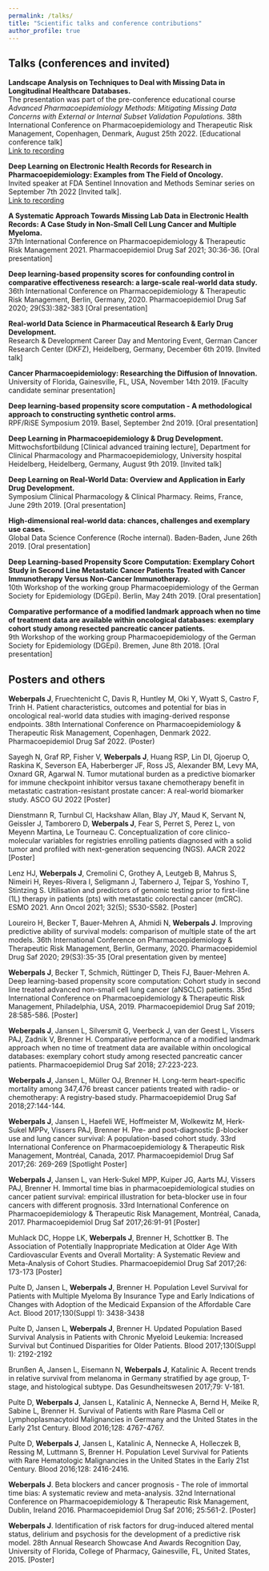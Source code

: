 ```yaml
---
permalink: /talks/
title: "Scientific talks and conference contributions"
author_profile: true
---
```


## Talks (conferences and invited)

**Landscape Analysis on Techniques to Deal with Missing Data in Longitudinal Healthcare Databases.** <br>
The presentation was part of the pre-conference educational course *Advanced Pharmacoepidemiology Methods: Mitigating Missing Data Concerns with External or Internal Subset Validation Populations.* 38th International Conference on Pharmacoepidemiology and Therapeutic Risk Management, Copenhagen, Denmark, August 25th 2022. [Educational conference talk] <br>
[Link to recording](https://youtu.be/VgGZaGBK0Yo?t=313)

**Deep Learning on Electronic Health Records for Research in Pharmacoepidemiology: Examples from The Field of Oncology.** <br>
Invited speaker at FDA Sentinel Innovation and Methods Seminar series on September 7th 2022 [Invited talk].<br>
[Link to recording](https://www.youtube.com/embed/yglV1EGF3Fs)

**A Systematic Approach Towards Missing Lab Data in Electronic Health Records: A Case Study in Non-Small Cell Lung Cancer and Multiple Myeloma.** <br>
37th International Conference on Pharmacoepidemiology & Therapeutic Risk Management 2021. Pharmacoepidemiol Drug Saf 2021; 30:36-36. [Oral presentation]

**Deep learning-based propensity scores for confounding control in comparative effectiveness research: a large-scale real-world data study.** <br>
36th International Conference on Pharmacoepidemiology & Therapeutic Risk Management, Berlin, Germany, 2020. Pharmacoepidemiol Drug Saf 2020; 29(S3):382-383 [Oral presentation]

**Real-world Data Science in Pharmaceutical Research & Early Drug Development.** <br>
Research & Development Career Day and Mentoring Event, German Cancer Research Center (DKFZ), Heidelberg, Germany, December 6th 2019. [Invited talk]

**Cancer Pharmacoepidemiology: Researching the Diffusion of Innovation.** <br>
University of Florida, Gainesville, FL, USA, November 14th 2019. [Faculty candidate seminar presentation]

**Deep learning-based propensity score computation - A methodological approach to constructing synthetic control arms.** <br>
RPF/RiSE Symposium 2019. Basel, September 2nd  2019. [Oral presentation]

**Deep Learning in Pharmacoepidemiology & Drug Development.** <br>
Mittwochsfortbildung [Clinical advanced training lecture], Department for Clinical Pharmacology and Pharmacoepidemiology, University hospital Heidelberg, Heidelberg, Germany, August 9th 2019. [Invited talk]

**Deep Learning on Real-World Data: Overview and Application in Early Drug Development.** <br>
Symposium Clinical Pharmacology & Clinical Pharmacy. Reims, France, June 29th 2019. [Oral presentation]

**High-dimensional real-world data: chances, challenges and exemplary use cases.** <br>
Global Data Science Conference (Roche internal). Baden-Baden, June 26th 2019. [Oral presentation]

**Deep Learning-based Propensity Score Computation: Exemplary Cohort Study in Second Line Metastatic Cancer Patients Treated with Cancer Immunotherapy Versus Non-Cancer Immunotherapy.** <br>
10th Workshop of the working group Pharmacoepidemiology of the German Society for Epidemiology (DGEpi). Berlin, May 24th 2019. [Oral presentation]

**Comparative performance of a modified landmark approach when no time of treatment data are available within oncological databases: exemplary cohort study among resected pancreatic cancer patients.** <br>
9th Workshop of the working group Pharmacoepidemiology of the German Society for Epidemiology (DGEpi). Bremen, June 8th 2018. [Oral presentation]

## Posters and others

**Weberpals J**, Fruechtenicht C, Davis R, Huntley M, Oki Y, Wyatt S, Castro F, Trinh H. Patient characteristics, outcomes and potential for bias in oncological real-world data studies with imaging-derived response endpoints. 38th International Conference on Pharmacoepidemiology & Therapeutic Risk Management, Copenhagen, Denmark 2022. Pharmacoepidemiol Drug Saf 2022. (Poster)

Sayegh N, Graf RP, Fisher V,  **Weberpals J**, Huang RSP,  Lin DI, Gjoerup O, Raskina K, Severson EA, Haberberger JF, Ross JS, Alexander BM, Levy MA, Oxnard GR, Agarwal N. Tumor mutational burden as a predictive biomarker for immune checkpoint inhibitor versus taxane chemotherapy benefit in metastatic castration-resistant prostate cancer: A real-world biomarker study. ASCO GU 2022 [Poster]

Dienstmann R, Turnbul Cl, Hackshaw Allan, Blay JY, Maud K, Servant N, Geissler J, Tamborero D, **Weberpals J**, Fear S, Perret S, Perez L, von Meyenn Martina, Le Tourneau C. Conceptualization of core clinico-molecular variables for registries enrolling patients diagnosed with a solid tumor and profiled with next-generation sequencing (NGS). AACR 2022 [Poster]

Lenz HJ, **Weberpals J**, Cremolini C, Grothey A, Leutgeb B, Mahrus S, Nimeiri H, Reyes-Rivera I, Seligmann J, Tabernero J, Tejpar S, Yoshino T, Stintzing S. Utilisation and predictors of genomic testing prior to first-line (1L) therapy in patients (pts) with metastatic colorectal cancer (mCRC). ESMO 2021. Ann Oncol 2021; 32(5); S530-S582. [Poster]

Loureiro H, Becker T, Bauer-Mehren A, Ahmidi N, **Weberpals J**. Improving predictive ability of survival models: comparison of multiple state of the art models. 36th International Conference on Pharmacoepidemiology & Therapeutic Risk Management, Berlin, Germany, 2020. Pharmacoepidemiol Drug Saf 2020; 29(S3):35-35 [Oral presentation given by mentee]

**Weberpals J**, Becker T, Schmich, Rüttinger D, Theis FJ, Bauer-Mehren A. Deep learning-based propensity score computation: Cohort study in second line treated advanced non-small cell lung cancer (aNSCLC) patients. 35rd International Conference on Pharmacoepidemiology & Therapeutic Risk Management, Philadelphia, USA, 2019. Pharmacoepidemiol Drug Saf 2019; 28:585-586. [Poster]

**Weberpals J**, Jansen L, Silversmit G, Veerbeck J, van der Geest L, Vissers PAJ, Zadnik V, Brenner H. Comparative performance of a modified landmark approach when no time of treatment data are available within oncological databases: exemplary cohort study among resected pancreatic cancer patients. Pharmacoepidemiol Drug Saf 2018; 27:223-223.

**Weberpals J**, Jansen L, Müller OJ, Brenner H. Long-term heart-specific mortality among 347,476 breast cancer patients treated with radio- or chemotherapy: A registry-based study. Pharmacoepidemiol Drug Saf 2018;27:144-144.

**Weberpals J**, Jansen L, Haefeli WE, Hoffmeister M, Wolkewitz M, Herk-Sukel MPPv, Vissers PAJ, Brenner H. Pre- and post-diagnostic β-blocker use and lung cancer survival: A population-based cohort study. 33rd International Conference on Pharmacoepidemiology & Therapeutic Risk Management, Montréal, Canada, 2017. Pharmacoepidemiol Drug Saf 2017;26: 269-269 [Spotlight Poster]

**Weberpals J**, Jansen L, van Herk-Sukel MPP, Kuiper JG, Aarts MJ, Vissers PAJ, Brenner H. Immortal time bias in pharmacoepidemiological studies on cancer patient survival: empirical illustration for beta-blocker use in four cancers with different prognosis. 33rd International Conference on Pharmacoepidemiology & Therapeutic Risk Management, Montréal, Canada, 2017. Pharmacoepidemiol Drug Saf 2017;26:91-91 [Poster]

Muhlack DC, Hoppe LK, **Weberpals J**, Brenner H, Schottker B. The Association of Potentially Inappropriate Medication at Older Age With Cardiovascular Events and Overall Mortality: A Systematic Review and Meta-Analysis of Cohort Studies. Pharmacoepidemiol Drug Saf 2017;26: 173-173 [Poster]

Pulte D, Jansen L, **Weberpals J**, Brenner H. Population Level Survival for Patients with Multiple Myeloma By Insurance Type and Early Indications of Changes with Adoption of the Medicaid Expansion of the Affordable Care Act. Blood 2017;130(Suppl 1): 3438-3438

Pulte D, Jansen L, **Weberpals J**, Brenner H. Updated Population Based Survival Analysis in Patients with Chronic Myeloid Leukemia: Increased Survival but Continued Disparities for Older Patients. Blood 2017;130(Suppl 1): 2192-2192

Brunßen A, Jansen L, Eisemann N, **Weberpals J**, Katalinic A. Recent trends in relative survival from melanoma in Germany stratified by age group, T-stage, and histological subtype. Das Gesundheitswesen 2017;79: V-181.

Pulte D, **Weberpals J**, Jansen L, Katalinic A, Nennecke A, Bernd H, Meike R, Sabine L, Brenner H. Survival of Patients with Rare Plasma Cell or Lymphoplasmacytoid Malignancies in Germany and the United States in the Early 21st Century. Blood 2016;128: 4767-4767.

Pulte D, **Weberpals J**, Jansen L, Katalinic A, Nennecke A, Holleczek B, Ressing M, Luttmann S, Brenner H. Population Level Survival for Patients with Rare Hematologic Malignancies in the United States in the Early 21st Century. Blood 2016;128: 2416-2416.

**Weberpals J**. Beta blockers and cancer prognosis - The role of immortal time bias: A systematic review and meta-analysis. 32nd International Conference on Pharmacoepidemiology & Therapeutic Risk Management, Dublin, Ireland 2016. Pharmacoepidemiol Drug Saf 2016; 25:561-2. [Poster]

**Weberpals J**. Identification of risk factors for drug-induced altered mental status, delirium and psychosis for the development of a predictive risk model. 28th Annual Research Showcase And Awards Recognition Day, University of Florida, College of Pharmacy, Gainesville, FL, United States, 2015. [Poster]

